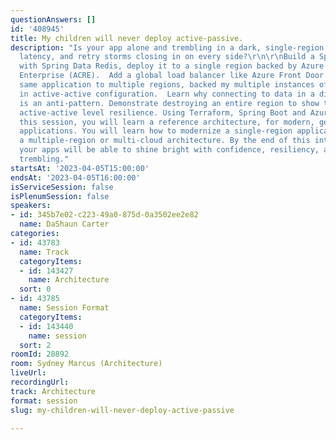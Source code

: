 ```yaml
---
questionAnswers: []
id: '408945'
title: My children will never deploy active-passive.
description: "Is your app alone and trembling in a dark, single-region with failures,
  latency, and retry storms closing in on every side?\r\n\r\nBuild a Spring Boot app
  with Spring Data Redis, deploy it to a single region backed by Azure Cache for Redis
  Enterprise (ACRE).  Add a global load balancer like Azure Front Door.  Deploy the
  same application to multiple regions, backed my multiple instances of ACRE connected
  in active-active configuration.  Learn why connecting to data in a different region
  is an anti-pattern. Demonstrate destroying an entire region to show the value of
  active-active level resilience. Using Terraform, Spring Boot and Azure.\r\n\r\nIn
  this session, you will learn a reference architecture, for modern, geo-distributed
  applications. You will learn how to modernize a single-region application, into
  a multiple-region or multi-cloud architecture. By the end of this interactive session,
  your apps will be able to shine bright with confidence, resiliency, and no more
  trembling."
startsAt: '2023-04-05T15:00:00'
endsAt: '2023-04-05T16:00:00'
isServiceSession: false
isPlenumSession: false
speakers:
- id: 345b7e02-c223-49a0-875d-0a3502ee2e82
  name: DaShaun Carter
categories:
- id: 43783
  name: Track
  categoryItems:
  - id: 143427
    name: Architecture
  sort: 0
- id: 43785
  name: Session Format
  categoryItems:
  - id: 143440
    name: session
  sort: 2
roomId: 28892
room: Sydney Marcus (Architecture)
liveUrl: 
recordingUrl: 
track: Architecture
format: session
slug: my-children-will-never-deploy-active-passive

---
```

